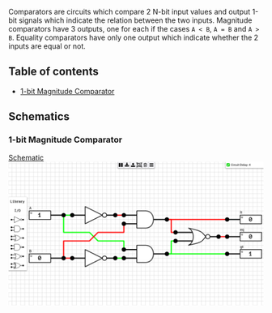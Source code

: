 Comparators are circuits which compare 2 N-bit input values and output 1-bit signals which indicate the relation between the two inputs. Magnitude comparators have 3 outputs, one for each if the cases `A < B`, `A = B` and `A > B`. Equality comparators have only one output which indicate whether the 2 inputs are equal or not.

## Table of contents
* [1-bit Magnitude Comparator](#1bit_mag_compare)

## Schematics

### <a name="1bit_mag_compare"></a>1-bit Magnitude Comparator
[Schematic](1-bit%20Mag.%20Comparator.sch)
![1-bit Mag. Comparator](images/1bit_mag_compare.png "1-bit Magnitude Comparator")
